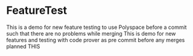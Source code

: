 # FeatureTest
This is a demo for new feature testing to use Polyspace before a commit such that there are no problems while merging
This is demo for new features and testing with code prover as pre commit before any merges planned
THIS 
